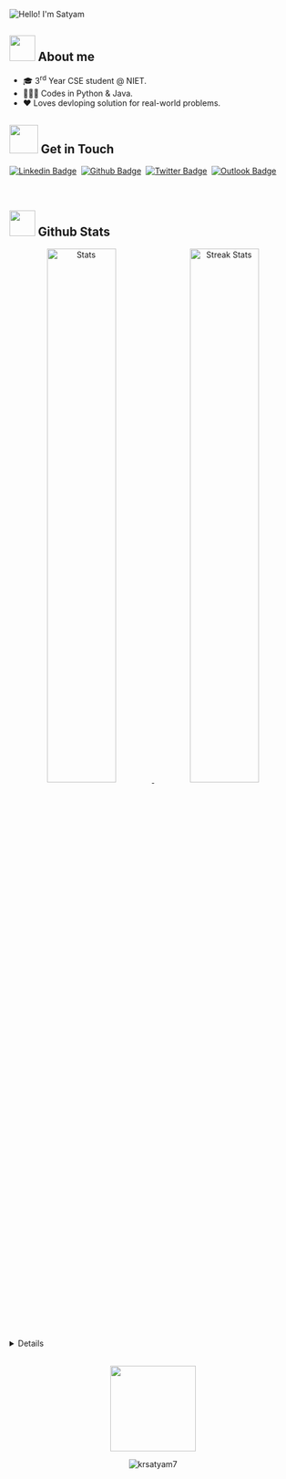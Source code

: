 
<p align = "center><a href=""><img alt="Hello! I'm Satyam" src="https://github.com/krsatyam7/krsatyam7/assets/110342305/d6d340a9-7f9b-413e-aecf-fdcb93bf1ae3" /></a></p>



## <img height="45" src="https://media.tenor.com/rPcqJExSaOcAAAAi/menhera-chibi.gif"/> About me

- 🎓 3<sup>rd</sup> Year CSE student @ NIET.
- 🧑🏻‍💻 Codes in Python & Java.
- ❤️ Loves devloping solution for real-world problems.
  

## <img height="50" src="https://media.tenor.com/uxO8UkvrXz4AAAAi/animation-cat.gif"/> Get in Touch  
[![Linkedin Badge](https://img.shields.io/badge/-krsatyam7-blue?style=flat&logo=Linkedin&logoColor=white&link=https://www.linkedin.com/in/krsatyam7/)](https://www.linkedin.com/in/krsatyam7/)&nbsp; 
[![Github Badge](https://img.shields.io/badge/-krsatyam7-%23121011.svg?style=flat&logo=github&logoColor=white&link=https://github.com/krsatyam7/)](https://github.com/krsatyam7/)&nbsp; 
[![Twitter Badge](https://img.shields.io/badge/-krsatyam7-blue.svg?style=flat&logo=Twitter&logoColor=blue&logoColor=blue&link=https://twitter.com/krsatyam7)](https://twitter.com/krsatyam7)&nbsp; 
[![Outlook Badge](https://img.shields.io/badge/krsatyam7@outlook.com-0078D4?style=flat&logo=microsoft-outlook&logoColor=white&link=mailto:krsatyam7@outlook.com)](mailto:krsatyam7@outlook.com)

<br>

## <img height="45" src="https://media.tenor.com/tKYbGz3wNCAAAAAi/catscafe-penguin.gif"/> Github Stats
<div align="center">
    <a href="https://github-readme-stats.vercel.app">
        <img width="49%" alt="Stats" src="https://my-stats-lemon.vercel.app/api?username=krsatyam7&show_icons=true&theme=tokyonight&hide_border=true"/>
    </a>
    <a href="https://github-readme-streak-stats.herokuapp.com">
        <img width="49%" alt="Streak Stats" src="https://github-readme-streak-stats.herokuapp.com/?user=krsatyam7&theme=tokyonight&hide_border=true"/>
    </a>
</div>

<details closed>

<p align="center"> <img src = "https://metrics.lecoq.io/krsatyam7?template=terminal&base=header%2C%20activity%2C%20community%2C%20repositories%2C%20metadata&base.indepth=false&base.hireable=false&base.skip=false&config.timezone=Asia%2FCalcutta" />
</p>  

</details>

<br>


<p align="center">
<img height="150" src="https://media.tenor.com/vlatqJBjMi0AAAAj/among-us.gif"/></p>

<p align="center"> <img src="https://komarev.com/ghpvc/?username=krsatyam7" alt="krsatyam7" /> </p>
